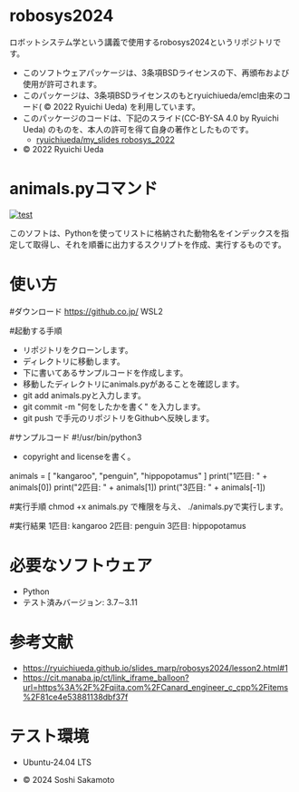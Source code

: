 # robosys2024

ロボットシステム学という講義で使用するrobosys2024というリポジトリです。

- このソフトウェアパッケージは、3条項BSDライセンスの下、再頒布および使用が許可されます。
- このパッケージは、3条項BSDライセンスのもとryuichiueda/emcl由来のコード( © 2022 Ryuichi Ueda) を利用しています。
- このパッケージのコードは、下記のスライド(CC-BY-SA 4.0 by Ryuichi Ueda) のものを、本人の許可を得て自身の著作としたものです。
    - [ryuichiueda/my_slides robosys_2022](https://github.com/ryuichiueda/my_slides/tree/master/robosys_2022)
- © 2022 Ryuichi Ueda

# animals.pyコマンド
[![test](https://github.com/soshisakamoto/robosys2024/actions/workflows/test.yml/badge.svg)](https://github.com/soshisakamoto/robosys2024/actions/workflows/test.yml)

このソフトは、Pythonを使ってリストに格納された動物名をインデックスを指定して取得し、それを順番に出力するスクリプトを作成、実行するものです。

# 使い方

#ダウンロード
https://github.co.jp/
WSL2

#起動する手順
- リポジトリをクローンします。
- ディレクトリに移動します。
- 下に書いてあるサンプルコードを作成します。
- 移動したディレクトリにanimals.pyがあることを確認します。
- git add animals.pyと入力します。
- git commit -m "何をしたかを書く" を入力します。 
- git push で手元のリポジトリをGithubへ反映します。

#サンプルコード
#!/usr/bin/python3
- copyright and licenseを書く。

animals = [ "kangaroo", "penguin", "hippopotamus" ]
print("1匹目: " + animals[0])
print("2匹目: " + animals[1])
print("3匹目: " + animals[-1])

#実行手順
chmod +x animals.py で権限を与え、
 ./animals.pyで実行します。

#実行結果
1匹目: kangaroo
2匹目: penguin
3匹目: hippopotamus

# 必要なソフトウェア
- Python
 - テスト済みバージョン: 3.7∼3.11

# 参考文献
- https://ryuichiueda.github.io/slides_marp/robosys2024/lesson2.html#1
- https://cit.manaba.jp/ct/link_iframe_balloon?url=https%3A%2F%2Fqiita.com%2FCanard_engineer_c_cpp%2Fitems%2F81ce4e53881138dbf37f

# テスト環境
- Ubuntu-24.04 LTS

- © 2024 Soshi Sakamoto
